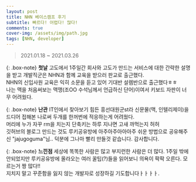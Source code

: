 ```yaml
---
layout: post
title: NHN 베이스캠프 후기
subtitle: 빠르다! 어렵다! 많다!
comments: true
cover-img: /assets/img/path.jpg
tags: [NHN, developer]
---
```


> 2021.01.18 ~ 2021.03.26

{: .box-note}
**첫날**
고도에서 1주일간 회사와 고도가 만드는 서비스에 대한 간략한 설명을 받고 개발직군은 NHN과 함께 교육을 받으러 판교로 출근했다.<br>
NHN의 신입사원 교육은 익히 소문을 듣고 있어 기대반 설렘반으로 출근했다ㅎㅎ<br>
나는 맥을 처음써보는 맥맹(조OO 수석님께서 언급하신 단어)이여서 키보드 자판이 너무 어려웠다.

{: .box-note}
**난관**
IT인에서 찾아보기 힘든 흥선대원군st라 신문물(맥, 인텔리제이)을 드디어 접해본 나로써 두개를 한꺼번에 적응하는게 어려웠다.<br>
머리에 누가 자꾸 rm을 치는지 단축키는 하루 지나면 고새 까먹는지 허허<br>
깃허브의 블로그 만드는 것도 루키공유방에 아주아주아아아주 쉬운 방법으로 공유해주신 "jajugoguma"님.. 덕분에 그나마 빨리 만들것 같습니다. 감사합니다.<br>

{: .box-note}
**느낀점**
세상에 똑똑한 사람은 많고 부지런한 사람은 더 많다. 1주일 밖에 안되었지만 루키공유방에 올라오는 여러 꿀팁(?)들을 읽어보니 의욕이 팍팍 오른다. 모르는거 짱 많다!!<br>
지치지 말고 꾸준함을 잃지 않는 개발자로 성장하길 기도합니다ㅏㅏㅏㅏ.
